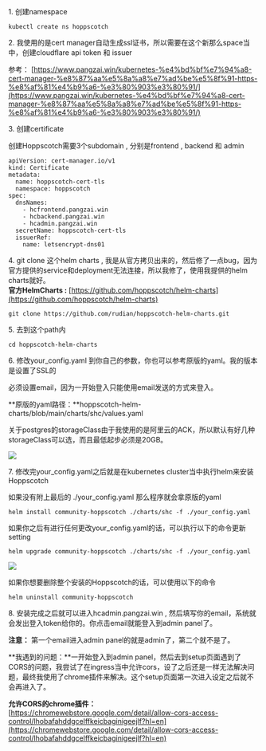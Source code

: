 1\. 创建namespace

    kubectl create ns hoppscotch

2\. 我使用的是cert manager自动生成ssl证书，所以需要在这个新那么space当中，创建cloudflare api token 和 issuer

参考： [https://www.pangzai.win/kubernetes-%e4%bd%bf%e7%94%a8-cert-manager-%e8%87%aa%e5%8a%a8%e7%ad%be%e5%8f%91-https-%e8%af%81%e4%b9%a6-%e3%80%903%e3%80%91/](https://www.pangzai.win/kubernetes-%e4%bd%bf%e7%94%a8-cert-manager-%e8%87%aa%e5%8a%a8%e7%ad%be%e5%8f%91-https-%e8%af%81%e4%b9%a6-%e3%80%903%e3%80%91/)

3\. 创建certificate

创建Hoppscotch需要3个subdomain , 分别是frontend , backend 和 admin

    apiVersion: cert-manager.io/v1
    kind: Certificate
    metadata:
      name: hoppscotch-cert-tls
      namespace: hoppscotch
    spec:
      dnsNames:
        - hcfrontend.pangzai.win
        - hcbackend.pangzai.win
        - hcadmin.pangzai.win
      secretName: hoppscotch-cert-tls
      issuerRef:
        name: letsencrypt-dns01

4\. git clone 这个helm charts , 我是从官方拷贝出来的，然后修了一点bug，因为官方提供的service和deployment无法连接，所以我修了，使用我提供的helm charts就好。  
**官方HelmCharts :** [https://github.com/hoppscotch/helm-charts](https://github.com/hoppscotch/helm-charts)

    git clone https://github.com/rudian/hoppscotch-helm-charts.git

5\. 去到这个path内

    cd hoppscotch-helm-charts

6\. 修改your\_config.yaml 到你自己的参数，你也可以参考原版的yaml。我的版本是设置了SSL的

必须设置email，因为一开始登入只能使用email发送的方式来登入。

**原版的yaml路径：**hoppscotch-helm-charts/blob/main/charts/shc/values.yaml

关于postgres的storageClass由于我使用的是阿里云的ACK，所以默认有好几种storageClass可以选，而且最低起步必须是20GB。

![](https://www.pangzai.win/wp-content/uploads/2025/05/image-41.png)


7\. 修改完your\_config.yaml之后就是在kubernetes cluster当中执行helm来安装Hoppscotch

如果没有附上最后的 ./your\_config.yaml 那么程序就会拿原版的yaml

    helm install community-hoppscotch ./charts/shc -f ./your_config.yaml

如果你之后有进行任何更改your\_config.yaml的话，可以执行以下的命令更新setting

    helm upgrade community-hoppscotch ./charts/shc -f ./your_config.yaml

![](https://www.pangzai.win/wp-content/uploads/2025/05/image-42.png)

如果你想要删除整个安装的Hoppscotch的话，可以使用以下的命令

    helm uninstall community-hoppscotch  

8\. 安装完成之后就可以进入hcadmin.pangzai.win , 然后填写你的email，系统就会发出登入token给你的。你点击email就能登入到admin panel了。  
  
**注意：** 第一个email进入admin panel的就是admin了，第二个就不是了。

**我遇到的问题：**一开始登入到admin panel，然后去到setup页面遇到了CORS的问题，我尝试了在ingress当中允许cors，设了之后还是一样无法解决问题，最终我使用了chrome插件来解决。这个setup页面第一次进入设定之后就不会再进入了。

**允许CORS的chrome插件：**[https://chromewebstore.google.com/detail/allow-cors-access-control/lhobafahddgcelffkeicbaginigeejlf?hl=en](https://chromewebstore.google.com/detail/allow-cors-access-control/lhobafahddgcelffkeicbaginigeejlf?hl=en)
